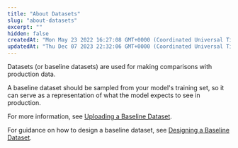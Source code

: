 ```yaml
---
title: "About Datasets"
slug: "about-datasets"
excerpt: ""
hidden: false
createdAt: "Mon May 23 2022 16:27:08 GMT+0000 (Coordinated Universal Time)"
updatedAt: "Thu Dec 07 2023 22:32:06 GMT+0000 (Coordinated Universal Time)"
---
```

Datasets (or baseline datasets) are used for making comparisons with production data.

A baseline dataset should be sampled from your model's training set, so it can serve as a representation of what the model expects to see in production.

For more information, see [Uploading a Baseline Dataset](doc:uploading-a-baseline-dataset).

For guidance on how to design a baseline dataset, see [Designing a Baseline Dataset](doc:designing-a-baseline-dataset).
